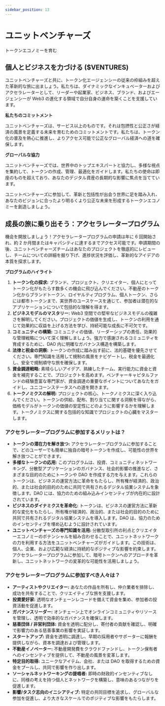 ```yaml
---
sidebar_position: 13
---
```


# ユニットベンチャーズ

トークンエコノミーを育む

## 個人とビジネスを力づける ($VENTURES)

ユニットベンチャーズと共に、トークン化エージェンシーの従来の枠組みを超えた革新的な旅に出ましょう。私たちは、ダイナミックなインキュベーターおよびアクセラレーターとして、リーダーや起業家、ビジネス、ブランド、およびエージェンシーが Web3 の進化する領域で自分自身の運命を築くことを支援しています。

**私たちのコミットメント**

ユニットベンチャーズは、サービス以上のものです。それは包摂性と公正さが経済の風景を定義する未来を育むためのコミットメントです。私たちは、トークン化の普及を熱心に推進し、よりアクセス可能で公正なグローバル経済への道を確保します。

**グローバルな協力**

ユニットベンチャーズでは、世界中のトップエキスパートと協力し、多様な視点を集約して、トークンの作成、管理、最適化をガイドします。私たちの使命は即座のものを超えており、あなたのデジタル資産の長期的な影響に焦点を当てています。

ユニットベンチャーズに参加して、革新と包括性が出会う世界に足を踏み入れ、あなたのビジョンに合ったより明るくより公正な未来を形成するトークンエコノミーを創造しましょう。

## 成長の旅に乗り出そう：アクセラレータープログラム

機会を開放しましょう！アクセラレータープログラムの申請は年に 6 回開始され、約 2 か月間またはキャパシティに達するまでアクセス可能です。申請期間の後、ユニットベンチャーズチームはあなたのプロジェクトを徹底的にレビューし、チームについての詳細を掘り下げ、進捗状況を評価し、革新的なアイデアの本質を探求します。

**プログラムのハイライト**

1. **トークン化の探求:** ブランド、プロジェクト、クリエイター、個人にとってトークン化がもたらす数多くの機会に飛び込んでください。不動産のトークン化からブランドトークン、ロイヤルティプログラム、個人トークン、さらには都市トークンまで、実世界のユースケースを通じて、参加者は潜在的なアプリケーションについて包括的な理解を得ます。
2. **ビジネスモデルのマスタリー:** Web3 空間での堅牢なビジネスモデルの複雑さを解明してください。プロジェクトの価値を生成し、トークンの利用を通じて効果的に収益を上げる方法を学び、持続可能な成長に不可欠です。
3. **コミュニティの構築:** コミュニティの価値、リーダーシップの責任、効果的な管理戦略について深く理解しましょう。強力で感謝されるコミュニティを育成するために、DAO 内に明確なガバナンス構造を構築します。
4. **法律と税金の洞察:** トークンの作成に踏み出す前に、法的基礎を優先させてください。専門知識を活用して規制の風景をナビゲートし、税金を最適化し、安全で規制順守な旅を確保します。
5. **資金調達戦略:** 素晴らしいアイデア、熟練したチーム、実行能力に資金と資金を補完することで、プロジェクトを高めます。ベンチャーキャピタルファンドの経験豊富な専門家が、資金調達の重要なポイントについてあなたをガイドし、ユニコーンステータスへの道を開きます。
6. **トークノミクスの解明:** プロジェクトの核心、トークノミクスに深く入り込んでください。トークンの供給、配布、割り当てに関する洞察を得ながら、価格モデルがトークンの価値の安定性にどのように影響するかを理解します。トークノミクスに関する包括的な知識でプロジェクトの心臓をマスターします。

### アクセラレータープログラムに参加するメリットは？

- **トークンの潜在力を解き放つ:** アクセラレータープログラムに参加することで、どのユーザーでも簡単に独自の暗号トークンを作成し、可能性の世界を解き放つことができます。
- **多様なトークンの応用:** このプログラムは、投資、コミュニティネットワーキング、分散型アプリケーションのガバナンス、社会的影響の推進など、さまざまな目的のためにトークンや DAO を作成する力を与えます。これらのトークンは、ビジネスの運営方法に革命をもたらし、所有権が経済的、政治的、または社会的目的のために共同で共有されるデジタル協業システムを象徴します。DAO には、協力のための組み込みインセンティブが内在的に設計されています。
- **ビジネスのダイナミクスを革命化:** トークンは、ビジネスの運営方法に革新的な変化をもたらし、所有権が経済的、政治的、または社会的目的のために共同で共有されるデジタル協業システムを導入します。DAO は、協力のためのインセンティブを埋め込むように設計されています。
- **ユニットベンチャーズの専門知識を活用:** 分散型取引所の利点とクリエイターエコノミーのポテンシャルを組み合わせることで、ユニットネットワークの力を利用する方法をユニットベンチャーズがガイドします。この技術は、個人、企業、および広範な経済に持続的なポジティブな影響を約束します。アクセラレータープログラムに参加して、暗号トークンへのアプローチを革新し、ユニットネットワークの変革的な可能性を活用しましょう。

### アクセラレータープログラムに参加すべき人々は？

- **アーティストやクリエイター:** あなたの作品を所有し、仲介業者を排除し、成功を共有することで、クリエイティブな旅を支援します。
- **投資愛好家:** 透明なオンチェーンレコードを備えて資金を集め、参加者の投資活動を促進します。
- **ガバナンスリーダー:** オンチェーン上でオンラインコミュニティやリソースを管理し、透明で効率的なガバナンスを確保します。
- **慈善団体 / 非営利団体:** 資金を透明に配分し、寄付者の貢献を確認し、明確で影響力のある慈善事業の影響を実証します。
- **スタートアップ:** 資金を透明に調達し、早期の採用者やサポーターに報酬を提供しながら、資本を調達および管理します。
- **不動産イノベーター:** 不動産開発費をクラウドファンドし、トークン保有者へのインセンティブを提供して、不動産の風景を変革します。
- **特定目的取得:** ユニークなアイテム、会社、または DAO を取得するための資金をプールし、共同で影響を作り出します。
- **ソーシャルネットワーキングの提唱者:** 即時の財政的インセンティブなしに、同様の考えを持つ個人とネットワークを構築し、意味のあるつながりを促進します。
- **影響/タスク志向のイニシアティブ:** 特定の共同目標を追求し、グローバルな参加を促進し、より大きなスケールでのポジティブな影響をもたらします。
